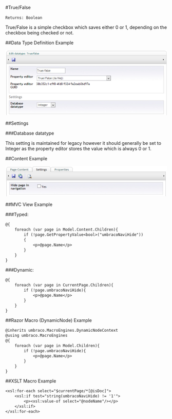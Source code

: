 #True/False

`Returns: Boolean`

True/False is a simple checkbox which saves either 0 or 1, depending on the checkbox being checked or not.

##Data Type Definition Example

![Textbox Multiple Data Type Definition](images/TrueFalse-DataType.jpg?raw=true)

##Settings

###Database datatype

This setting is maintained for legacy however it should generally be set to Integer as the property editor stores the value which is always 0 or 1.

##Content Example 

![No Edit Content Example](images/TrueFalse-Content.jpg?raw=true)

##MVC View Example

###Typed:

	@{
		foreach (var page in Model.Content.Children){
            if (!page.GetPropertyValue<bool>("umbracoNaviHide"))
            {
				<p>@page.Name</p>
			}
		}	
	}

###Dynamic: 

	@{
		foreach (var page in CurrentPage.Children){
			if (!page.umbracoNaviHide){
				<p>@page.Name</p>
			}
		}	
	}

##Razor Macro (DynamicNode) Example

	@inherits umbraco.MacroEngines.DynamicNodeContext
	@using umbraco.MacroEngines
	@{
		foreach (var page in Model.Children){
			if (!page.umbracoNaviHide){
				<p>@page.Name</p>
			}
		}	
	}


##XSLT Macro Example

	<xsl:for-each select="$currentPage/*[@isDoc]">
		<xsl:if test="string(umbracoNaviHide) != '1'">
			<p><xsl:value-of select="@nodeName"/></p>
		</xsl:if>
	</xsl:for-each>